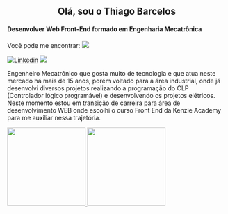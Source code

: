<h2 align="center"> Olá, sou o Thiago Barcelos </h2>

<h4>Desenvolver Web Front-End formado em Engenharia Mecatrônica</h4>
<p>Você pode me encontrar:  <a href="www.linkedin.com/in/thiagolbf" target="_blank"><img src="https://img.shields.io/badge/-Linkedin-blue"></a></p>
<a href="www.linkedin.com/in/thiagolbf"><img src="https://img.shields.io/badge/LinkedIn-0077B5?style=for-the-badge&logo=linkedin&logoColor=white" alt="Linkedin"></a>
<img src="https://img.shields.io/badge/LinkedIn-0077B5?style=for-the-badge&logo=linkedin&logoColor=white">

Engenheiro Mecatrônico que gosta muito de tecnologia e que atua neste mercado há mais de 15 anos, porém voltado para a área industrial, onde já desenvolvi diversos projetos realizando a programação do CLP (Controlador lógico programável) e desenvolvendo os projetos elétricos. Neste momento estou em transição de carreira para área de desenvolvimento WEB onde escolhi o curso Front End da Kenzie Academy para me auxiliar nessa trajetória. 


<div>
<a href="https://github.com/thiagolbf">
<img height="180em" src="https://github-readme-stats.vercel.app/api/top-langs/?username=thiagolbf&layout=compact&langs_count=7&theme=dracula"/>
<img height="180em" src="https://github-readme-stats.vercel.app/api?username=thiagolbf&show_icons=true&theme=dracula&include_all_commits=true&count_private=true"/>
</div>
